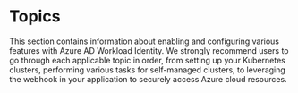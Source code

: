 # Topics

This section contains information about enabling and configuring various features with Azure AD Workload Identity. We strongly recommend users to go through each applicable topic in order, from setting up your Kubernetes clusters, performing various tasks for self-managed clusters, to leveraging the webhook in your application to securely access Azure cloud resources.
